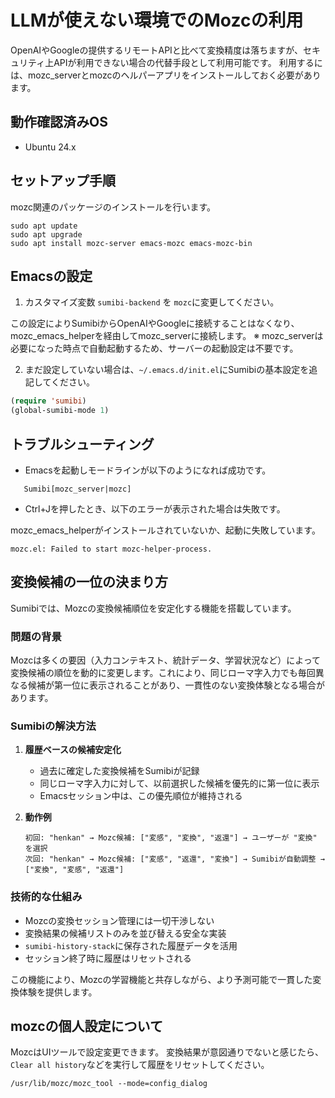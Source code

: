 # LLMが使えない環境でのMozcの利用

OpenAIやGoogleの提供するリモートAPIと比べて変換精度は落ちますが、セキュリティ上APIが利用できない場合の代替手段として利用可能です。
利用するには、mozc_serverとmozcのヘルパーアプリをインストールしておく必要があります。

## 動作確認済みOS

- Ubuntu 24.x

## セットアップ手順

mozc関連のパッケージのインストールを行います。

```
sudo apt update
sudo apt upgrade
sudo apt install mozc-server emacs-mozc emacs-mozc-bin
```

## Emacsの設定

1. カスタマイズ変数 `sumibi-backend` を `mozc`に変更してください。

この設定によりSumibiからOpenAIやGoogleに接続することはなくなり、mozc_emacs_helperを経由してmozc_serverに接続します。
※ mozc_serverは必要になった時点で自動起動するため、サーバーの起動設定は不要です。

2. まだ設定していない場合は、`~/.emacs.d/init.el`にSumibiの基本設定を追記してください。

```lisp
(require 'sumibi)
(global-sumibi-mode 1)
```

## トラブルシューティング

- Emacsを起動しモードラインが以下のようになれば成功です。

```
   Sumibi[mozc_server|mozc]
```

- Ctrl+Jを押したとき、以下のエラーが表示された場合は失敗です。

mozc_emacs_helperがインストールされていないか、起動に失敗しています。

```
mozc.el: Failed to start mozc-helper-process.
```

## 変換候補の一位の決まり方

Sumibiでは、Mozcの変換候補順位を安定化する機能を搭載しています。

### 問題の背景

Mozcは多くの要因（入力コンテキスト、統計データ、学習状況など）によって変換候補の順位を動的に変更します。これにより、同じローマ字入力でも毎回異なる候補が第一位に表示されることがあり、一貫性のない変換体験となる場合があります。

### Sumibiの解決方法

1. **履歴ベースの候補安定化**
   - 過去に確定した変換候補をSumibiが記録
   - 同じローマ字入力に対して、以前選択した候補を優先的に第一位に表示
   - Emacsセッション中は、この優先順位が維持される

2. **動作例**
   ```
   初回: "henkan" → Mozc候補: ["変感", "変換", "返還"] → ユーザーが "変換" を選択
   次回: "henkan" → Mozc候補: ["変感", "返還", "変換"] → Sumibiが自動調整 → ["変換", "変感", "返還"]
   ```

### 技術的な仕組み

- Mozcの変換セッション管理には一切干渉しない
- 変換結果の候補リストのみを並び替える安全な実装
- `sumibi-history-stack`に保存された履歴データを活用
- セッション終了時に履歴はリセットされる

この機能により、Mozcの学習機能と共存しながら、より予測可能で一貫した変換体験を提供します。

## mozcの個人設定について

MozcはUIツールで設定変更できます。
変換結果が意図通りでないと感じたら、`Clear all history`などを実行して履歴をリセットしてください。

```
/usr/lib/mozc/mozc_tool --mode=config_dialog
```
